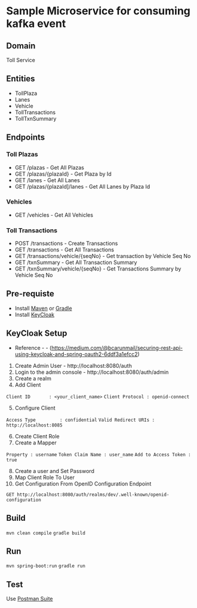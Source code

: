 # Sample Microservice for consuming kafka event

## Domain
Toll Service

## Entities
- TollPlaza
- Lanes
- Vehicle
- TollTransactions
- TollTxnSummary

## Endpoints

### Toll Plazas
- GET /plazas - Get All Plazas
- GET /plazas/{plazaId} - Get Plaza by Id
- GET /lanes - Get All Lanes
- GET /plazas/{plazaId]/lanes - Get All Lanes by Plaza Id

### Vehicles
- GET /vehicles - Get All Vehicles

### Toll Transactions
- POST /transactions - Create Transactions
- GET /transactions - Get All Transactions
- GET /transactions/vehicle/{seqNo} - Get transaction by Vehicle Seq No
- GET /txnSummary - Get All Transaction Summary
- GET /txnSummary/vehicle/{seqNo} - Get Transactions Summary by Vehicle Seq No


## Pre-requiste
- Install [Maven](https://maven.apache.org/install.html) or [Gradle](https://gradle.org/install/)
- Install [KeyCloak](https://www.keycloak.org/getting-started/getting-started-zip)

## KeyCloak Setup
 - Reference - - (https://medium.com/@bcarunmail/securing-rest-api-using-keycloak-and-spring-oauth2-6ddf3a1efcc2)

1. Create Admin User - http://localhost:8080/auth
2. Login to the admin console - http://localhost:8080/auth/admin
3. Create a realm
4. Add Client

`Client ID       : <your_client_name>`
`Client Protocol : openid-connect`

5. Configure Client
 
`Access Type         : confidential`
`Valid Redirect URIs : http://localhost:8085`

6. Create Client Role
7. Create a Mapper

`Property : username`
`Token Claim Name : user_name`
`Add to Access Token : true `

8. Create a user and Set Password
9. Map Client Role To User
10. Get Configuration From OpenID Configuration Endpoint

`GET http://localhost:8080/auth/realms/dev/.well-known/openid-configuration`


## Build
  `mvn clean compile`
  `gradle build`

## Run
  `mvn spring-boot:run`
  `gradle run`
  
## Test
   Use [Postman Suite](Toll%20Service.postman_collection.json)
